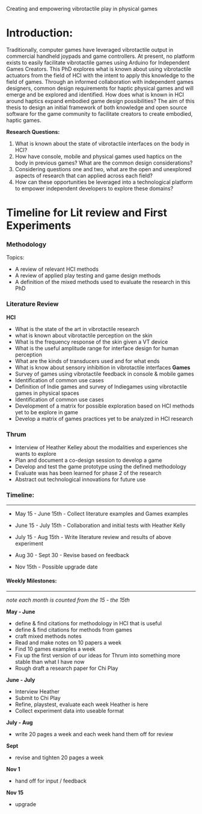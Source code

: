 Creating and empowering vibrotactile play in physical games 

# Introduction:

Traditionally, computer games have leveraged vibrotactile output in commercial handheld joypads and game controllers. At present, no platform exists to easily facilitate vibrotactile games using Arduino for Independent Games Creators. This PhD explores what is known about using vibrotactile actuators from the field of HCI with the intent to apply this knowledge to the field of games. Through an informed collaboration with independent games designers, common design requirements for haptic physical games and will emerge and be explored and identified. How does what is known in HCI around haptics expand embodied game design possibilities? The aim of this thesis to design an initial framework of both knowledge and open source software for the game community to facilitate creators to create embodied, haptic games. 

**Research Questions:**
1. What is known about the state of vibrotactile interfaces on the body in HCI?  
2. How have console, mobile and physical games used haptics on the body in previous games? What are the common design considerations? 
3. Considering questions one and two, what are the open and unexplored aspects of research that can applied across each field?  
4. How can these opportunities be leveraged into a technological platform to empower independent developers to explore these domains? 

# Timeline for Lit review and First Experiments

### Methodology
Topics: 
* A review of relevant HCI methods 
* A review of applied play testing and game design methods 
* A definition of the mixed methods used to evaluate the research in this PhD 

### Literature Review  
**HCI**
* What is the state of the art in vibrotactile research 
* what is known about vibrotactile perception on the skin
* What is the frequency response of the skin given a VT device 
* What is the useful amplitude range for interface design for human perception 
* What are the kinds of transducers used and for what ends 
* What is know about sensory inhibition in vibrotactile interfaces 
**Games** 
* Survey of games using vibrotactile feedback in console & mobile games
* Identification of common use cases 
* Definition of Indie games and survey of Indiegames using vibrotactile games in physical spaces
* Identification of common use cases 
* Development of a matrix for possible exploration based on HCI methods yet to be explore in game
* Develop a matrix of games practices yet to be analyzed in HCI research 

### Thrum
* Interview of Heather Kelley about the modalities and experiences she wants to explore
* Plan and document a co-design session to develop a game 
* Develop and test the game prototype using the defined methodology 
* Evaluate was has been learned for phase 2 of the research 
* Abstract out technological innovations for future use 

### Timeline: 
---- 
* May 15 - June 15th - Collect literature examples and Games examples 

* June 15 - July 15th - Collaboration and initial tests with Heather Kelly 

*  July 15 - Aug 15th - Write literature review and results of above experiment  

* Aug 30 - Sept 30 - Revise based on feedback 

* Nov 15th - Possible upgrade date 
	 
#### Weekly Milestones: 
---- 
_note each month is counted from the 15 - the 15th_ 

**May - June**
  * define & find citations for methodology in HCI that is useful
* define & find citations for methods from games 
* craft mixed methods notes
* Read and make notes on 10 papers a week 
* Find 10 games examples a week 
* Fix up the first version of our ideas for Thrum into something more stable than what I have now
* Rough draft a research paper for Chi Play 


**June - July**

* Interview Heather
* Submit to Chi Play 
* Refine, playstest, evaluate each week Heather is here 
* Collect experiment data into useable format 


**July - Aug**

* write 20 pages a week and each week hand them off for review 


**Sept**

* revise and tighten 20 pages a week 


**Nov 1**

* hand off for input / feedback 


**Nov 15**

* upgrade 



	 